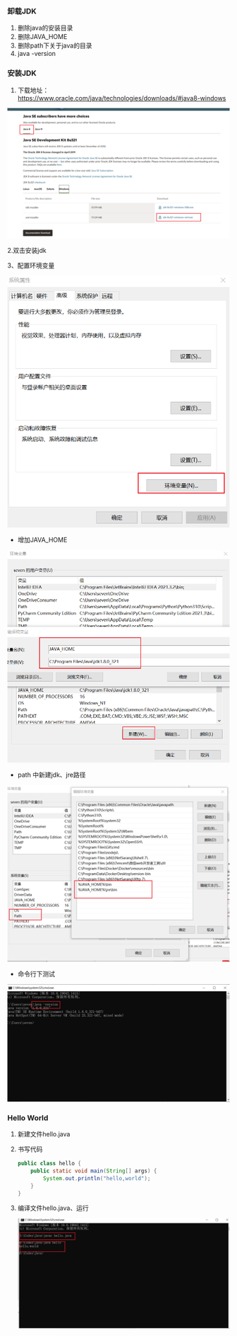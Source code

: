 ### 卸载JDK

1. 删除java的安装目录
2. 删除JAVA_HOME
3. 删除path下关于java的目录
4. java -version

### 安装JDK

1. 下载地址：https://www.oracle.com/java/technologies/downloads/#java8-windows

  ![image-20220205094924953](JAVA.assets/image-20220205094924953.png)

 2.双击安装jdk

3、配置环境变量

![image-20220205100114451](JAVA.assets/image-20220205100114451.png)

- 增加JAVA_HOME

![image-20220205102308328](JAVA.assets/image-20220205102308328.png)

- path 中新建jdk、jre路径

![image-20220205102342419](JAVA.assets/image-20220205102342419.png)

- 命令行下测试 

![image-20220205100338586](JAVA.assets/image-20220205100338586.png)

### Hello World

1. 新建文件hello.java

2. 书写代码

   ```java
   public class hello {
       public static void main(String[] args) {
           System.out.println("hello,world");
       }
   }
   ```

   

3. 编译文件hello.java、运行

   ![image-20220205102441362](JAVA.assets/image-20220205102441362.png)
